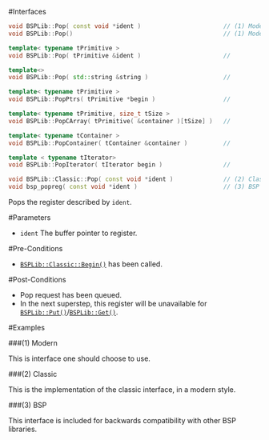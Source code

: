 #Interfaces

```cpp
void BSPLib::Pop( const void *ident )			            // (1) Modern
void BSPLib::Pop()			                                // (1) Modern

template< typename tPrimitive >
void BSPLib::Pop( tPrimitive &ident )                       //

template<>
void BSPLib::Pop( std::string &string )                     //

template< typename tPrimitive >
void BSPLib::PopPtrs( tPrimitive *begin )                   //

template< typename tPrimitive, size_t tSize >
void BSPLib::PopCArray( tPrimitive( &container )[tSize] )   //

template< typename tContainer >
void BSPLib::PopContainer( tContainer &container )          //

template < typename tIterator>
void BSPLib::PopIterator( tIterator begin )                 //

void BSPLib::Classic::Pop( const void *ident )              // (2) Classic
void bsp_popreg( const void *ident )			            // (3) BSP
```

Pops the register described by `ident`.

#Parameters

* `ident` The buffer pointer to register.

#Pre-Conditions
* [`BSPLib::Classic::Begin()`](../logic/begin.md) has been called.

#Post-Conditions
* Pop request has been queued.
* In the next superstep, this register will be unavailable for [`BSPLib::Put()`](../com/put.md)/[`BSPLib::Get()`](../com/get.md).
	 
#Examples

###(1) Modern

This is interface one should choose to use.

###(2) Classic

This is the implementation of the classic interface, in a modern style.

###(3) BSP

This interface is included for backwards compatibility with other BSP libraries.